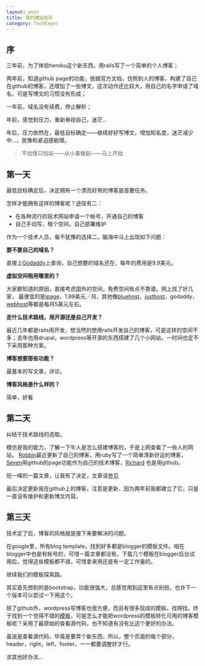 ```yaml
---
layout: post
title: 我的建站经历
category: TechExper
---
```


## 序 ##

三年前，为了体验heroku这个新东西，用rails写了一个简单的个人博客；

两年前，知道github page的功能，依据官方文档，仿照别人的博客，构建了自己在github的博客，还增加了一些博文，这次动作还比较大，用自己的名字申请了域名，可是写博文的习惯没有形成；

一年前，域名没有续费，停止解析；

年前，感觉到压力，重新审视自己，迷茫…

年后，压力依然在，最低目标确定——继续好好写博文，增加知名度，迷茫减少中…，犹豫和紧迫感剧增。

> 不怕慢只怕站——从小事做起——马上开始

## 第一天 ##

最低目标确定后，决定拥有一个漂亮好用的博客是首要任务。

怎样才能拥有这样的博客呢？途径有二：

* 在各种流行的技术网站申请一个帐号，开通自己的博客
* 自己手动写，租个空间，自己部署维护


作为一个技术人员，毫不犹豫的选择二。脑海中马上出现如下问题：

**要不要自己的域名？**

直接上[Godaddy](http://www.godaddy.com)上查询，自己想要的域名还在，每年的费用是9.9美元。

**虚拟空间租用哪里的？**

大家都知道的原因，直接考虑国外的空间，免费空间有点不靠谱。网上找了好几家， 最便宜的是[ipage](http://www.ipage.com)，1.99美元／月，其他像[bluehost](http://www.bluehost.com)，[justhost](http://www.justhost.com)，godaddy，[webhost](http://www.webhost.com)等都是每月5美元左右。

**走什么技术路线，用开源还是自己开发？**

最近几年都是rails用开发，想当然的想用rails开发自己的博客，可是这样的空间不多；去年也用drupal，wordpress等开源的东西搭建了几个小网站，一时间也定不下采用那种方案。

**博客想要那些功能？**

最基本的写文章，评论。

**博客风格是什么样的？**

简单，好看


## 第二天 ##

纠结于技术路线的选取。

模仿是我的能力，了解一下牛人是怎么搭建博客的，于是上网查看了一些人的网站。
[Robbin](http://robbinfan.com/)最近更新了自己的博客，用ruby写了一个简单清新好运的博客，[Seven](http://www.dujinfang.com)用github的page功能作为自己的技术博客，[Richard](http://huangzhimin.com/) 也是用github。

阮一峰的一篇文章，让我有了决定，文章请[参见](http://www.ruanyifeng.com/blog/2012/08/blogging_with_jekyll.html)

最后决定更新我在github上的博客，注意是更新，因为两年前我都建立了它，只是一直没有维护和更新博文内容。


## 第三天 ##

技术定了后，博客的风格就是接下来要解决的问题。

在google里，所有blog template，找到好多都是blogger的模板文件。咱在blogger中也是有帐号的，可惜一篇文章都没有。下载几个模板在blogger后台试用后，觉得这些模板都不错，可惜拿来用还是有一定工作量的。

继续我们的模板探索路。

其实首先想到的是bootstrap，功能很强大，总感觉用到这里有点别扭，也许下一个版本可以尝试一下用这个。

除了github外，wordpress写博客也很方便，而且有很多现成的模板。找呀找，终于找到一个觉得不错的[模板](http://www.kharissulistiyono.com/rundown/2012/11/25/just-write/)，可是怎么才能把wordpress的模板转化可用的博客模板呢？采用了最原始的查看源代码，也不知道有没有比这个更好的办法。

虽说是查看源代码，毕竟是要弄个新东西，所以，整个页面的每个部分，header，right，left，footer，一一都要调整好才行。

求其他好办法…

